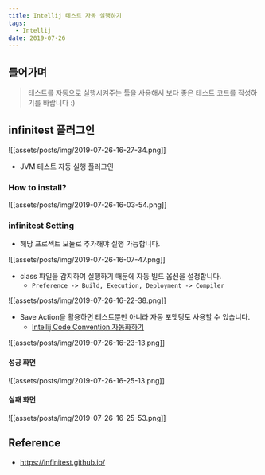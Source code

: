 ```yaml
---
title: Intellij 테스트 자동 실행하기
tags:
  - Intellij
date: 2019-07-26
---
```


## 들어가며
> 테스트를 자동으로 실행시켜주는 툴을 사용해서 보다 좋은 테스트 코드를 작성하기를 바랍니다 :)

## infinitest 플러그인
![[assets/posts/img/2019-07-26-16-27-34.png]]

- JVM 테스트 자동 실행 플러그인

### How to install?
![[assets/posts/img/2019-07-26-16-03-54.png]]


### infinitest Setting
- 해당 프로젝트 모듈로 추가해야 실행 가능합니다.

![[assets/posts/img/2019-07-26-16-07-47.png]]


- class 파일을 감지하여 실행하기 때문에 자동 빌드 옵션을 설정합니다.
    - `Preference -> Build, Execution, Deployment -> Compiler`

![[assets/posts/img/2019-07-26-16-22-38.png]]


- Save Action을 활용하면 테스트뿐만 아니라 자동 포맷팅도 사용할 수 있습니다.
    - [Intellij Code Convention 자동화하기](https://nesoy.github.io/articles/2018-09/Intellij-Auto-Convention)

![[assets/posts/img/2019-07-26-16-23-13.png]]

#### 성공 화면
![[assets/posts/img/2019-07-26-16-25-13.png]]

#### 실패 화면
![[assets/posts/img/2019-07-26-16-25-53.png]]

## Reference
- <https://infinitest.github.io/>
